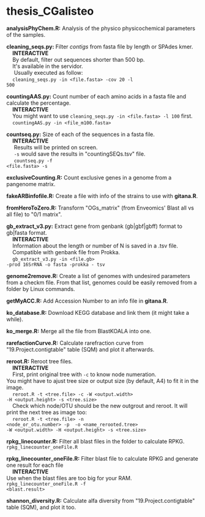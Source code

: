 # thesis_CGalisteo

**analysisPhyChem.R:** Analysis of the physico physicochemical parameters of the samples.

**cleaning_seqs.py:** Filter *contigs* from fasta file by length or SPAdes kmer.<br> 
&nbsp;&nbsp;&nbsp;&nbsp;**INTERACTIVE** <br>
&nbsp;&nbsp;&nbsp;&nbsp;By default, filter out sequences shorter than 500 bp. <br>
&nbsp;&nbsp;&nbsp;&nbsp;It's available in the servidor. <br>
&nbsp;&nbsp;&nbsp;&nbsp; Usually executed as follow: <br>
&nbsp;&nbsp;&nbsp;&nbsp;<code>cleaning_seqs.py -in <file.fasta> -cov 20 -l 500</code>

**countingAAS.py:** Count number of each amino acids in a fasta file and calculate the percentage. <br>
&nbsp;&nbsp;&nbsp;&nbsp;**INTERACTIVE** <br>
&nbsp;&nbsp;&nbsp;&nbsp;You might want to use <code>cleaning_seqs.py -in <file.fasta> -l 100</code> first. <br>
&nbsp;&nbsp;&nbsp;&nbsp;<code>countingAAS.py -in <file_m100.fasta> </code>

**countseq.py:** Size of each of the sequences in a fasta file.  <br>
&nbsp;&nbsp;&nbsp;&nbsp;**INTERACTIVE** <br>
&nbsp;&nbsp;&nbsp;&nbsp; Results will be printed on screen.  <br>
&nbsp;&nbsp;&nbsp;&nbsp; <code>-s</code> would save the results in "countingSEQs.tsv" file. <br>
&nbsp;&nbsp;&nbsp;&nbsp; <code>countseq.py -f <file.fasta> -s</code>

**exclusiveCounting.R:** Count exclusive genes in a genome from a pangenome matrix.

**fakeARBinfofile.R:** Create a file with info of the strains to use with **gitana.R**.

**fromHeroToZero.R:** Transform "OGs_matrix" (from Enveomics' Blast all vs all file) to "0/1 matrix".

**gb_extract_v3.py:** Extract gene from genbank (gb|gbf|gbff) format to gb|fasta format.<br>
&nbsp;&nbsp;&nbsp;&nbsp;**INTERACTIVE** <br>
&nbsp;&nbsp;&nbsp;&nbsp;Information about the length or number of N is saved in a .tsv file.<br>
&nbsp;&nbsp;&nbsp;&nbsp;Compatible with genbank file from Prokka.<br>
&nbsp;&nbsp;&nbsp;&nbsp;<code>gb_extract_v3.py -in <file.gb> -prod 16SrRNA -o fasta -prokka - tsv</code>

**genome2remove.R:** Create a list of genomes with undesired parameters from a checkm file. From that list, genomes could be easily removed from a folder by Linux commands.

**getMyACC.R:** Add Accession Number to an info file in **gitana.R**.

**ko_database.R:** Download KEGG database and link them (it might take a while).

**ko_merge.R:** Merge all the file from BlastKOALA into one.

**rarefactionCurve.R:** Calculate rarefraction curve from "19.Project.contigtable" table (SQM) and plot it afterwards.

**reroot.R:** Reroot tree files.<br>
&nbsp;&nbsp;&nbsp;&nbsp;**INTERACTIVE** <br>
&nbsp;&nbsp;&nbsp;&nbsp;First, print original tree with <code>-c</code> to know node numeration. <br>
You might have to ajust tree size or output size (by default, A4) to fit it in the image.  <br>
&nbsp;&nbsp;&nbsp;&nbsp;<code>reroot.R -t <tree.file> -c -W <output.width> -H <output.height> -s <tree.size> </code>  <br>
&nbsp;&nbsp;&nbsp;&nbsp;Check which node/OTU should be the new outgrout and reroot. It will print the next tree as image too:  <br>
&nbsp;&nbsp;&nbsp;&nbsp;<code>reroot.R -t <tree.file> -n <node_or_otu.number> -p <position> -o <name_rerooted.tree> -W <output.width> -H <output.height> -s <tree.size> </code>

**rpkg_linecounter.R:** Filter all blast files in the folder to calculate RPKG.<br>
<code>rpkg_linecounter_oneFile.R</code>

**rpkg_linecounter_oneFile.R:** Filter blast file to calculate RPKG and generate one result for each file <br>
&nbsp;&nbsp;&nbsp;&nbsp;**INTERACTIVE** <br>
Use when the blast files are too big for your RAM. <br>
<code>rpkg_linecounter_oneFile.R -f <blast.result></code>

**shannon_diversity.R:** Calculate alfa diversity from "19.Project.contigtable" table (SQM), and plot it too.
